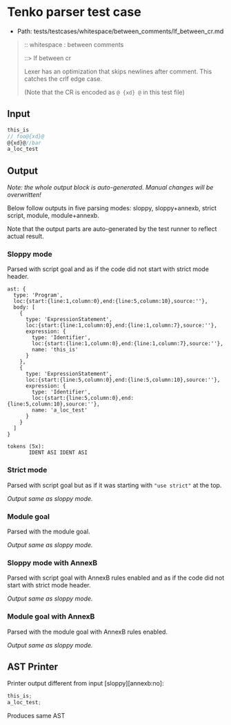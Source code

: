 # Tenko parser test case

- Path: tests/testcases/whitespace/between_comments/lf_between_cr.md

> :: whitespace : between comments
>
> ::> lf between cr
>
> Lexer has an optimization that skips newlines after comment. This catches the crlf edge case.
>
> (Note that the CR is encoded as `@ {xd} @` in this test file)

## Input

`````js
this_is
// foo@{xd}@
@{xd}@//bar
a_loc_test
`````

## Output

_Note: the whole output block is auto-generated. Manual changes will be overwritten!_

Below follow outputs in five parsing modes: sloppy, sloppy+annexb, strict script, module, module+annexb.

Note that the output parts are auto-generated by the test runner to reflect actual result.

### Sloppy mode

Parsed with script goal and as if the code did not start with strict mode header.

`````
ast: {
  type: 'Program',
  loc:{start:{line:1,column:0},end:{line:5,column:10},source:''},
  body: [
    {
      type: 'ExpressionStatement',
      loc:{start:{line:1,column:0},end:{line:1,column:7},source:''},
      expression: {
        type: 'Identifier',
        loc:{start:{line:1,column:0},end:{line:1,column:7},source:''},
        name: 'this_is'
      }
    },
    {
      type: 'ExpressionStatement',
      loc:{start:{line:5,column:0},end:{line:5,column:10},source:''},
      expression: {
        type: 'Identifier',
        loc:{start:{line:5,column:0},end:{line:5,column:10},source:''},
        name: 'a_loc_test'
      }
    }
  ]
}

tokens (5x):
       IDENT ASI IDENT ASI
`````

### Strict mode

Parsed with script goal but as if it was starting with `"use strict"` at the top.

_Output same as sloppy mode._

### Module goal

Parsed with the module goal.

_Output same as sloppy mode._

### Sloppy mode with AnnexB

Parsed with script goal with AnnexB rules enabled and as if the code did not start with strict mode header.

_Output same as sloppy mode._

### Module goal with AnnexB

Parsed with the module goal with AnnexB rules enabled.

_Output same as sloppy mode._

## AST Printer

Printer output different from input [sloppy][annexb:no]:

````js
this_is;
a_loc_test;
````

Produces same AST
